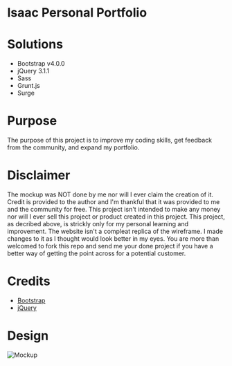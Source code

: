 <!-- this is just my sample README, feel free to edit this as your prject requires it -->
# Isaac Personal Portfolio

# Solutions
- Bootstrap v4.0.0
- jQuery 3.1.1
- Sass
- Grunt.js
- Surge

# Purpose
The purpose of this project is to improve my coding skills, get feedback from the community, and expand my portfolio.

# Disclaimer
The mockup was NOT done by me nor will I ever claim the creation of it. Credit is provided to the author and I'm thankful that it was provided to me and the community for free. This project isn't intended to make any money nor will I ever sell this project or product created in this project. This project, as decribed above, is strickly only for my personal learning and improvement. The website isn't a compleat replica of the wireframe. I made changes to it as I thought would look better in my eyes. You are more than welcomed to fork this repo and send me your done project if you have a better way of getting the point across for a potential customer.

# Credits
* [Bootstrap](http://getbootstrap.com/)
* [jQuery](https://jquery.com/)

# Design
![Mockup](https://xd.adobe.com/view/369ea03d-fd59-4380-5376-5d5d2f660751-40af/ "Mockup")
